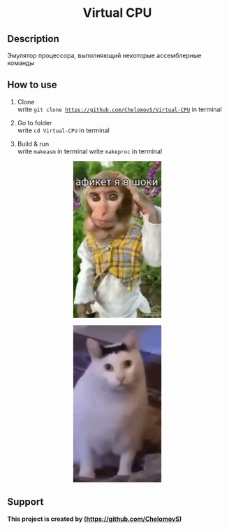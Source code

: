 <h1 align="center">Virtual CPU</h1>

## Description

 Эмулятор процессора, выполняющий некоторые ассемблерные команды

## How to use

1. Clone <br>
    write <code>git clone https://github.com/ChelomovS/Virtual-CPU</code> in terminal

2. Go to folder <br>
    write <code>cd Virtual-CPU</code> in terminal

3. Build & run <br>
    write <code>makeasm</code> in terminal
    write <code>makeproc</code> in terminal
   
<p align="center"><img src="https://github.com/ChelomovS/Virtual-CPU/blob/main/Images/pon.gif" width="40%"></p>
<p align="center"><img src="https://github.com/ChelomovS/Virtual-CPU/blob/main/Images/cat.gif" width="40%"></p>

## Support
**This project is created by (https://github.com/ChelomovS)**
